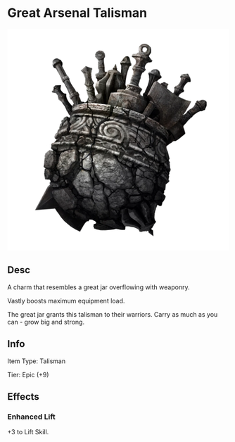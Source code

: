 # Great Arsenal Talisman

![Copyrighted Image](GreatArsenalTalisman.png)

## Desc

A charm that resembles a great jar overflowing with weaponry.

Vastly boosts maximum equipment load.

The great jar grants this talisman to their warriors. Carry as much as you can - grow big and strong.

## Info

Item Type: Talisman

Tier: Epic (+9)

## Effects

### Enhanced Lift

+3 to Lift Skill.
